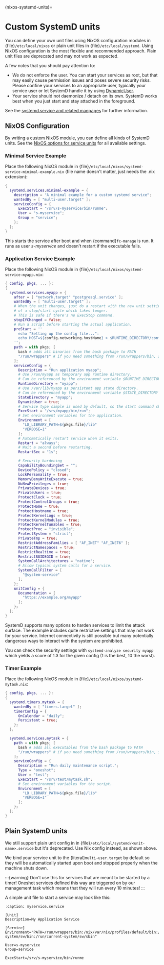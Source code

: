 (nixos-systemd-units)=

# Custom SystemD units

You can define your own unit files using NixOS configuration modules
in {file}`/etc/local/nixos` or plain unit files in {file}`/etc/local/systemd`.
Using NixOS configuration is the most flexible and recommended approach.
Plain unit files are deprecated and may not work as expected.

A few notes that you should pay attention to:

- We do not enforce the user. You can start your services as root, but that
  may easily cause permission issues and poses severe security risks. Please
  confine your services to an appropriate user, typically your service user
  or let SystemD handle it by using [DynamicUser](http://0pointer.net/blog/dynamic-users-with-systemd.html).
- Your service should not daemonize / detach on its own. SystemD works best
  when you just start and stay attached in the foreground.

See the [systemd.service and related manpages](https://www.freedesktop.org/software/systemd/man/systemd.service.html)
for further information.

## NixOS Configuration

By writing a custom NixOS module, you can define all kinds of SystemD units.
See the [NixOS options for service units](https://search.nixos.org/options?from=0&size=30&sort=relevance&query=systemd.services.%3Cname%3E)
for all available settings.

### Minimal Service Example

Place the following NixOS module in {file}`/etc/local/nixos/systemd-service-minimal-example.nix` (file name doesn't matter, just needs the .nix extension):

```nix
{
  systemd.services.minimal-example = {
    description = "A minimal example for a custom systemd service";
    wantedBy = [ "multi-user.target" ];
    serviceConfig = {
      ExecStart = "/srv/s-myservice/bin/runme";
      User = "s-myservice";
      Group = "service";
    };
  };
}
```

This starts the service after boot and when {command}`fc-manage` is run.
It runs as user *s-myservice* and doesn't restart if the executable fails.

### Application Service Example

Place the following NixOS module in {file}`/etc/local/nixos/systemd-service-myapp.nix`:

```nix
{ config, pkgs, ... }:
{
  systemd.services.myapp = {
    after = [ "network.target" "postgresql.service" ];
    wantedBy = [ "multi-user.target" ];
    # When the unit changes, just do a restart with the new unit settings instead
    # of a stop/start cycle which takes longer.
    # This is safe if there's no ExecStop command.
    stopIfChanged = false;
    # Run a script before starting the actual application.
    preStart = ''
      echo "Setting up the config file...":
      echo HOST=${config.networking.hostName} > $RUNTIME_DIRECTORY/config
    '';
    path = with pkgs; [
      bash # adds all binaries from the bash package to PATH
      "/run/wrappers" # if you need something from /run/wrappers/bin, sudo, for example
    ];
    serviceConfig = {
      Description = "Run application myapp";
      # Use /run/myapp as temporary app runtime directory.
      # Can be referenced by the environment variable $RUNTIME_DIRECTORY
      RuntimeDirectory = "myapp";
      # Use /var/lib/myapp as persistent app state directory.
      # Can be referenced by the environment variable $STATE_DIRECTORY
      StateDirectory = "myapp";
      DynamicUser = true;
      # Service type simple is used by default, so the start command should not daemonize!
      ExecStart = "/srv/myapp/bin/run";
      # Set environment variables for the application.
      Environment = [
        "LD_LIBRARY_PATH=${pkgs.file}/lib"
        "VERBOSE=1"
      ];
      # Automatically restart service when it exits.
      Restart = "always";
      # Wait a second before restarting.
      RestartSec = "1s";

      # Security hardening
      CapabilityBoundingSet = "";
      DevicePolicy = "closed";
      LockPersonality = true;
      MemoryDenyWriteExecute = true;
      NoNewPrivileges = true;
      PrivateDevices = true;
      PrivateUsers = true;
      ProtectClock = true;
      ProtectControlGroups = true;
      ProtectHome = true;
      ProtectHostname = true;
      ProtectKernelLogs = true;
      ProtectKernelModules = true;
      ProtectKernelTunables = true;
      ProtectProc = "invisible";
      ProtectSystem = "strict";
      PrivateTmp = true;
      RestrictAddressFamilies = [ "AF_INET" "AF_INET6" ];
      RestrictNamespaces = true;
      RestrictRealtime = true;
      RestrictSUIDSGID = true;
      SystemCallArchitectures = "native";
      # Allow typical system calls for a service.
      SystemCallFilter = [
        "@system-service"
      ];
    };
    unitConfig = {
      Documentation = [
        "https://example.org/myapp"
      ];
    };
  };
}
```

SystemD supports many options to harden services to limit the attack surface.
The example includes quite restrictive settings that may not work for your service.
Internet connectivity is still possible but many potentially dangerous ways to
interact with the system are prohibited.

You can check the security settings with `systemd-analyze security myapp` which yields
a score of 1.3 for the given config (1 is the best, 10 the worst).

### Timer Example

Place the following NixOS module in {file}`/etc/local/nixos/systemd-mytask.nix`:

```nix
{ config, pkgs, ... }:
{
  systemd.timers.mytask = {
    wantedBy = [ "timers.target" ];
    timerConfig = {
      OnCalendar = "daily";
      Persistent = true;
    };
  };

  systemd.services.mytask = {
    path = with pkgs; [
      bash # adds all executables from the bash package to PATH
      "/run/wrappers" # if you need something from /run/wrappers/bin, sudo, for example
    ];
    serviceConfig = {
      Description = "Run daily maintenance script.";
      Type = "oneshot";
      User = "test";
      ExecStart = "/srv/test/mytask.sh";
      # Set environment variables for the script.
      Environment = [
        "LD_LIBRARY_PATH=${pkgs.file}/lib"
        "VERBOSE=1"
      ];
    };
  };
}
```

## Plain SystemD units

We still support plain unit config in in {file}`/etc/local/systemd/<unit-name>.service`
but it's deprecated. Use Nix config instead, as shown above.

We bind your service unit to the {literal}`multi-user.target` by default so they
will be automatically started upon boot and stopped properly when the
machine shuts down.

:::{warning}
Don't use this for services that are meant to be started by a timer!
Oneshot services defined this way are triggered on by our management task
which means that they will run every 10 minutes!
:::

A simple unit file to start a service may look like this:

```{code-block} ini
:caption: myservice.service

[Unit]
Description=My Application Service

[Service]
Environment="PATH=/run/wrappers/bin:/nix/var/nix/profiles/default/bin:/nix/var/nix/profiles/default/sbin:/run/current-system/sw/bin:/run/current-system/sw/sbin"

User=s-myservice
Group=service

ExecStart=/srv/s-myservice/bin/runme
```
